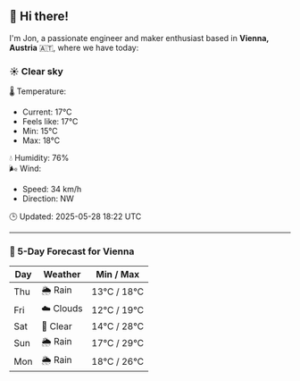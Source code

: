 ## 👋 Hi there!

I'm Jon, a passionate engineer and maker enthusiast based in **Vienna, Austria** 🇦🇹, where we have today:

### ☀️ Clear sky 

🌡️ Temperature: 
* Current: 17°C
* Feels like: 17°C
* Min: 15°C 
* Max: 18°C  

💧 Humidity: 76%  
🌬️ Wind: 
* Speed: 34 km/h 
* Direction: NW  

🕒 Updated: 2025-05-28 18:22 UTC

---

### 📅 5-Day Forecast for Vienna

| Day | Weather | Min / Max |
|-----|---------|------------|
| Thu | 🌦️ Rain | 13°C / 18°C |
| Fri | ☁️ Clouds | 12°C / 19°C |
| Sat | 🌙 Clear | 14°C / 28°C |
| Sun | 🌦️ Rain | 17°C / 29°C |
| Mon | 🌦️ Rain | 18°C / 26°C |
